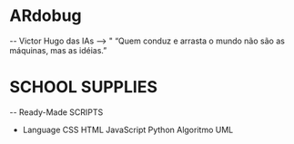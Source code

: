 # ARdobug

-- Victor Hugo das IAs --> " “Quem conduz e arrasta o mundo não são as máquinas, mas as idéias.”

# SCHOOL SUPPLIES

-- Ready-Made SCRIPTS


- Language
  CSS
  HTML
  JavaScript
  Python
  Algoritmo
  UML
  
  






